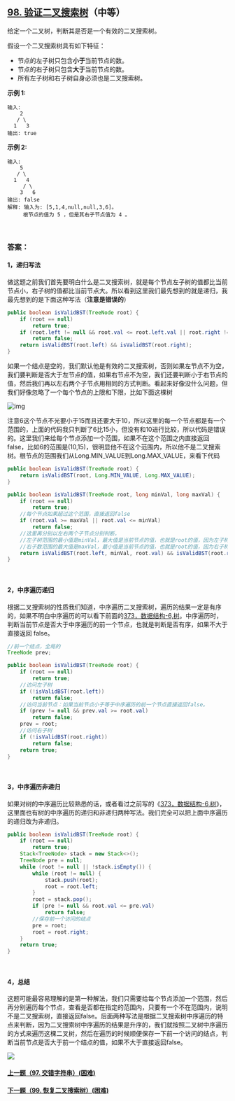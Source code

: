 ## [98. 验证二叉搜索树](https://leetcode-cn.com/problems/validate-binary-search-tree/)（中等）

给定一个二叉树，判断其是否是一个有效的二叉搜索树。

假设一个二叉搜索树具有如下特征：

- 节点的左子树只包含**小于**当前节点的数。
- 节点的右子树只包含**大于**当前节点的数。
- 所有左子树和右子树自身必须也是二叉搜索树。

**示例 1:**

```
输入:
    2
   / \
  1   3
输出: true
```

**示例 2:**

```
输入:
    5
   / \
  1   4
     / \
    3   6
输出: false
解释: 输入为: [5,1,4,null,null,3,6]。
     根节点的值为 5 ，但是其右子节点值为 4 。
```

<br/>

### 答案：

#### 1，递归写法

做这题之前我们首先要明白什么是二叉搜索树，就是每个节点左子树的值都比当前节点小，右子树的值都比当前节点大。所以看到这里我们最先想到的就是递归，我最先想到的是下面这种写法（**注意是错误的**）

```java
public boolean isValidBST(TreeNode root) {
    if (root == null)
        return true;
    if (root.left != null && root.val <= root.left.val || root.right != null && root.val >= root.right.val)
        return false;
    return isValidBST(root.left) && isValidBST(root.right);
}
```

如果一个结点是空的，我们默认他是有效的二叉搜索树，否则如果左节点不为空，我们要判断是否大于左节点的值，如果右节点不为空，我们还要判断小于右节点的值，然后我们再以左右两个子节点用相同的方式判断。看起来好像没什么问题，但我们好像忽略了一个每个节点的上限和下限，比如下面这棵树

![img](https://mmbiz.qpic.cn/mmbiz_png/PGmTibd8KQBGIfIGGwO6PgFB7FYibBRgIFa6LByRMksZibY5xl3rtKBbM4CNK4yYKgbjrZYuaDwwIbtEUe5BxxQ9g/640?wx_fmt=png&tp=webp&wxfrom=5&wx_lazy=1&wx_co=1)

注意6这个节点不光要小于15而且还要大于10，所以这里的每一个节点都是有一个范围的，上面的代码我只判断了6比15小，但没有和10进行比较，所以代码是错误的。这里我们来给每个节点添加一个范围，如果不在这个范围之内直接返回false，比如6的范围是(10,15)，很明显他不在这个范围内，所以他不是二叉搜索树。根节点的范围我们从Long.MIN_VALUE到Long.MAX_VALUE，来看下代码

```java
public boolean isValidBST(TreeNode root) {
    return isValidBST(root, Long.MIN_VALUE, Long.MAX_VALUE);
}

public boolean isValidBST(TreeNode root, long minVal, long maxVal) {
    if (root == null)
        return true;
    //每个节点如果超过这个范围，直接返回false
    if (root.val >= maxVal || root.val <= minVal)
        return false;
    //这里再分别以左右两个子节点分别判断，
    //左子树范围的最小值是minVal，最大值是当前节点的值，也就是root的值，因为左子树的值要比当前节点小
    //右子数范围的最大值是maxVal，最小值是当前节点的值，也就是root的值，因为右子树的值要比当前节点大
    return isValidBST(root.left, minVal, root.val) && isValidBST(root.right, root.val, maxVal);
}
```

<br/>

#### 2，中序遍历递归

根据二叉搜索树的性质我们知道，中序遍历二叉搜索树，遍历的结果一定是有序的，如果不明白中序遍历的可以看下前面的[373，数据结构-6,树](http://mp.weixin.qq.com/s?__biz=MzU0ODMyNDk0Mw==&mid=2247487028&idx=1&sn=e06a0cd5760e62890e60e43a279a472b&chksm=fb419d14cc36140257eb220aaeac182287b10c3cab5c803ebd54013ee3fc120d693067c2e960&scene=21#wechat_redirect)。中序遍历时，判断当前节点是否大于中序遍历的前一个节点，也就是判断是否有序，如果不大于直接返回 false。

```java
//前一个结点，全局的
TreeNode prev;

public boolean isValidBST(TreeNode root) {
    if (root == null)
        return true;
    //访问左子树
    if (!isValidBST(root.left))
        return false;
    //访问当前节点：如果当前节点小于等于中序遍历的前一个节点直接返回false。
    if (prev != null && prev.val >= root.val)
        return false;
    prev = root;
    //访问右子树
    if (!isValidBST(root.right))
        return false;
    return true;
}
```

<br/>

#### 3，中序遍历非递归

如果对树的中序遍历比较熟悉的话，或者看过之前写的《[373，数据结构-6,树](http://mp.weixin.qq.com/s?__biz=MzU0ODMyNDk0Mw==&mid=2247487028&idx=1&sn=e06a0cd5760e62890e60e43a279a472b&chksm=fb419d14cc36140257eb220aaeac182287b10c3cab5c803ebd54013ee3fc120d693067c2e960&scene=21#wechat_redirect)》，这里面也有树的中序遍历的递归和非递归两种写法。我们完全可以把上面中序遍历的递归改为非递归。

```java
public boolean isValidBST(TreeNode root) {
    if (root == null)
        return true;
    Stack<TreeNode> stack = new Stack<>();
    TreeNode pre = null;
    while (root != null || !stack.isEmpty()) {
        while (root != null) {
            stack.push(root);
            root = root.left;
        }
        root = stack.pop();
        if (pre != null && root.val <= pre.val)
            return false;
        //保存前一个访问的结点
        pre = root;
        root = root.right;
    }
    return true;
}
```

<br/>

#### 4，总结

这题可能最容易理解的是第一种解法，我们只需要给每个节点添加一个范围，然后再分别遍历每个节点，查看是否都在指定的范围内，只要有一个不在范围内，说明不是二叉搜索树，直接返回false。后面两种写法是根据二叉搜索树中序遍历的特点来判断，因为二叉搜索树中序遍历的结果是升序的，我们就按照二叉树中序遍历的方式来遍历这棵二叉树，然后在遍历的时候顺便保存一下前一个访问的结点，判断当前节点是否大于前一个结点的值，如果不大于直接返回false。





![](https://img-blog.csdnimg.cn/20200807155236311.png)

#### [上一题（97. 交错字符串）(困难)](https://github.com/sdwwld/leetCode/blob/master/src/main/java/com/wld/java/leetcode/leetCode0097.md)

#### [下一题（99. 恢复二叉搜索树）(困难)](https://github.com/sdwwld/leetCode/blob/master/src/main/java/com/wld/java/leetcode/leetCode0099.md)